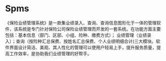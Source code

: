 # Spms
 《保险业绩管理系统》是一款集业绩录入、查询、查询信息图形化于一体的管理软件，该系统是专门针对保险公司保险业绩管理而开发的一套系统。在功能方面主要包括：基本信息（部门、区部、小组、险种、缴费方式）； 业绩管理（业绩录入）；查询（按险种汇总保费、按姓名汇总保费、个人业绩明细合计)三大模块。软件界面设计简洁、美观、其人性化的管理可以使用户轻易上手，提升服务质量，提高工作效率，是协助我们业绩管理的好帮手。
